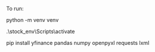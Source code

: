 To run:

python -m venv venv

.\stock_env\Scripts\activate

pip install yfinance pandas numpy openpyxl requests lxml